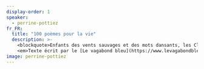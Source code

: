 ```yaml
---
display-order: 1
speaker:
  - perrine-pottiez
fr_FR:
  title: "100 poèmes pour la vie"
  description: >-
    <blockquote>Enfants des vents sauvages et des mots dansants, les Cloches à Prières sont le fruit d’une synergie créative portée par la potière Perrine Pottiez et le chant des poètes qui l’accompagne. Ces cent messages d’argile et de papier viennent sonner le sacré de la vie, de l’amour et de la paix dans le lent paysage effervescent et éphémère où ils s’inscrivent. Dix de mes haïkus sont venus insuffler leur part de liberté à cet essaim de beautés et de sensibilités plurielles, à découvrir ci-dessous.</blockquote>
    <em>Texte écrit par le [Le vagabond bleu](https://www.levagabondbleu.fr/cloches/)</em>
image: perrine-pottiez
---
```


